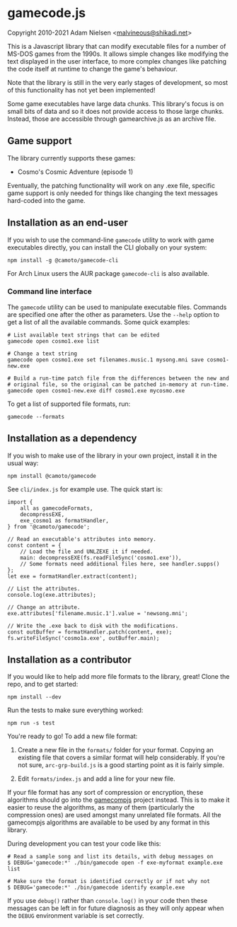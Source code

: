 # gamecode.js
Copyright 2010-2021 Adam Nielsen <<malvineous@shikadi.net>>  

This is a Javascript library that can modify executable files for a number of
MS-DOS games from the 1990s.  It allows simple changes like modifying the text
displayed in the user interface, to more complex changes like patching the code
itself at runtime to change the game's behaviour.

Note that the library is still in the very early stages of development, so most
of this functionality has not yet been implemented!

Some game executables have large data chunks.  This library's focus is on small
bits of data and so it does not provide access to those large chunks.  Instead,
those are accessible through gamearchive.js as an archive file.

## Game support

The library currently supports these games:

 * Cosmo's Cosmic Adventure (episode 1)

Eventually, the patching functionality will work on any .exe file, specific game
support is only needed for things like changing the text messages hard-coded
into the game.

## Installation as an end-user

If you wish to use the command-line `gamecode` utility to work with game
executables directly, you can install the CLI globally on your system:

    npm install -g @camoto/gamecode-cli

For Arch Linux users the AUR package `gamecode-cli` is also available.

### Command line interface

The `gamecode` utility can be used to manipulate executable files.
Commands are specified one after the other as parameters.  Use the
`--help` option to get a list of all the available commands.  Some
quick examples:

    # List available text strings that can be edited
    gamecode open cosmo1.exe list
    
    # Change a text string
    gamecode open cosmo1.exe set filenames.music.1 mysong.mni save cosmo1-new.exe
    
    # Build a run-time patch file from the differences between the new and
    # original file, so the original can be patched in-memory at run-time.
    gamecode open cosmo1-new.exe diff cosmo1.exe mycosmo.exe

To get a list of supported file formats, run:

    gamecode --formats

## Installation as a dependency

If you wish to make use of the library in your own project, install it in the
usual way:

    npm install @camoto/gamecode

See `cli/index.js` for example use.  The quick start is:

    import {
        all as gamecodeFormats,
        decompressEXE,
        exe_cosmo1 as formatHandler,
    } from '@camoto/gamecode';
    
    // Read an executable's attributes into memory.
    const content = {
        // Load the file and UNLZEXE it if needed.
        main: decompressEXE(fs.readFileSync('cosmo1.exe')),
        // Some formats need additional files here, see handler.supps()
    };
    let exe = formatHandler.extract(content);
    
    // List the attributes.
    console.log(exe.attributes);
    
    // Change an attribute.
    exe.attributes['filename.music.1'].value = 'newsong.mni';
    
    // Write the .exe back to disk with the modifications.
    const outBuffer = formatHandler.patch(content, exe);
    fs.writeFileSync('cosmo1a.exe', outBuffer.main);

## Installation as a contributor

If you would like to help add more file formats to the library, great!
Clone the repo, and to get started:

    npm install --dev

Run the tests to make sure everything worked:

    npm run -s test

You're ready to go!  To add a new file format:

 1. Create a new file in the `formats/` folder for your format.
    Copying an existing file that covers a similar format will help
    considerably.  If you're not sure, `arc-grp-build.js` is a good
    starting point as it is fairly simple.
    
 2. Edit `formats/index.js` and add a line for your new file.

If your file format has any sort of compression or encryption, these algorithms
should go into the [gamecompjs](https://github.com/Malvineous/gamecompjs)
project instead.  This is to make it easier to reuse the algorithms, as many of
them (particularly the compression ones) are used amongst many unrelated file
formats.  All the gamecompjs algorithms are available to be used by any format
in this library.

During development you can test your code like this:

    # Read a sample song and list its details, with debug messages on
    $ DEBUG='gamecode:*' ./bin/gamecode open -f exe-myformat example.exe list

    # Make sure the format is identified correctly or if not why not
    $ DEBUG='gamecode:*' ./bin/gamecode identify example.exe

If you use `debug()` rather than `console.log()` in your code then these
messages can be left in for future diagnosis as they will only appear when the
`DEBUG` environment variable is set correctly.
